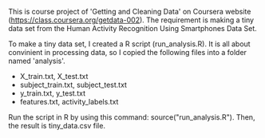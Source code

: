  This is course project of 'Getting and Cleaning Data' on Coursera website (https://class.coursera.org/getdata-002). 
 The requirement is making a tiny data set from the Human Activity Recognition Using Smartphones Data Set.

 To make a tiny data set, I created a R script (run_analysis.R). 
 It is all about convinient in processing data, so I copied the following files into a folder named 'analysis'.
  - X_train.txt, X_test.txt
  - subject_train.txt, subject_test.txt
  - y_train.txt, y_test.txt
  - features.txt, activity_labels.txt

 Run the script in R by using this command: source("run_analysis.R"). Then, the result is tiny_data.csv file.
